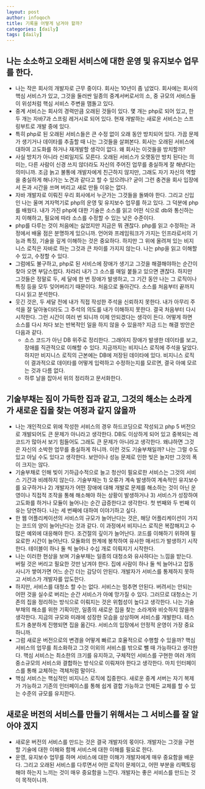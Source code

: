 ```yaml
---
layout: post
author: infoqoch
title: 기록을 어떻게 남겨야 할까?
categories: [daily]
tags: [daily]
---
```


## 나는 소소하고 오래된 서비스에 대한 운영 및 유지보수 업무를 한다.
- 나는 작은 회사의 개발자로 근무 중이다. 회사는 10년이 좀 넘었다. 회사에는 회사의 핵심 서비스가 있고, 그것을 둘러싼 일종의 중계서버로서의 소, 중 규모의 서비스들이 위성처럼 핵심 서비스 주변을 맴돌고 있다. 
- 중계 서비스는 회사의 경력만큼 오래된 것들이 있다. 몇 개는 php로 되어 있고, 한 두 개는 자바7과 스프링 레거시로 되어 있다. 현재 개발하는 새로운 서비스는 스프링부트로 개발 중에 있다. 
- 특히 php로 된 오래된 서비스들은 큰 수정 없이 오래 동안 방치되어 있다. 가끔 문제가 생기거나 데이타를 추출할 때 나는 그것들을 살펴본다. 회사는 오래된 서비스에 대하여 고도화를 하거나 재개발할 생각이 없다. 왜 회사는 이것들을 방치할까? 
- 사실 방치가 아니라 신뢰일지도 모른다. 오래된 서비스가 오랫동안 방치 된다는 의미는, 다른 사람이 신경 쓰지 않더라도 자신의 주어진 업무를 충실하게 잘 해낸다는 의미니까. 조금 늙고 불통에 개발자에게 친근하지 않지만, 그래도 자기 자신의 역할을 충실하게 해나가는 노견과 같다고 할 수 있으려나? 굳이 그런 충견을 회사 입장에서 돈과 시간을 쓰며 버리고 새로 만들 이유는 없다. 
- 자바 개발자로 이뤄진 우리 회사에서 누군가는 그것들을 돌봐야 한다. 그리고 신입인 나는 울며 겨자먹기로 php의 운영 및 유지보수 업무를 하고 있다. 그 덕분에 php를 배웠다. 내가 가진 php에 대한 기술은 소스를 읽고 어떤 식으로 db와 통신하는지 이해하고, 필요에 따라 소스를 수정할 수 있는 낮은 수준이다.
- php를 다루는 것이 처음에는 싫었지만 지금은 뭐 괜찮다. php를 읽고 수정하는 과정에서 배울 점은 분명하게 있으니까. 언어와 프레임워크가 가지는 인프라로서의 기능과 특징, 기술을 깊게 이해하는 것은 중요하다. 하지만 그 위에 올려져 있는 비지니스 로직은 자바로 하는 그것과 큰 차이를 가지지 않는다. 나는 php을 읽고 이해할 수 있고, 수정할 수 있다. 
- 그럼에도 불구하고, php로 된 서비스에 장애가 생기고 그것을 해결해야하는 순간이 찾아 오면 부담스럽다. 차라리 내가 그 소스를 매일 붙들고 있으면 괜찮다. 하지만 그것들은 정말로 두, 세 달에 한 번 장애가 발생하고, 그 기간 동안 나는 그 로직이나 특징 등을 모두 잊어버리기 때문이다. 처음으로 돌아간다. 소스를 처음부터 끝까지 다시 읽고 분석한다. 
- 웃긴 것은, 두 세달 전에 내가 직접 작성한 주석을 신뢰하지 못한다. 내가 아무리 주석을 잘 달아놓더라도 그 주석의 의도를 내가 이해하지 못한다. 결국 처음부터 다시 시작한다. 그런 시간이 여러 번 되니까 이제 안되겠다는 생각이 든다. 어떻게 하면 소스를 다시 처다 보는 반복적인 일을 하지 않을 수 있을까? 지금 드는 해결 방안은 다음과 같다.
  - 소스 코드가 아닌 DB 위주로 정리한다. 그래야지 장애가 발생한 데이타를 보고, 장애를 직관적으로 이해할 수 있다. 지금까지는 비지니스 로직에 주석을 달았다. 하지만 비지니스 로직의 근본에는 DB에 저장된 데이타에 있다. 비지니스 로직이 결과적으로 데이타를 어떻게 입력하고 수정하는지를 모르면, 결국 아예 모르는 것과 다름 없다.
  - 하루 날을 잡아서 위의 정리하고 문서화한다. 

## 기술부채는 짐이 가득한 집과 같고, 그것의 해소는 소라게가 새로운 집을 찾는 여정과 같지 않을까
- 나는 개인적으로 위에 작성한 서비스의 경우 하드코딩으로 작성되고 php 5 버전으로 개발되어도 큰 문제가 아니라고 생각한다. DB도 이상하게 되어 있고 중복되는 레코드가 많아서 보기 힘들어도 그래도 큰 문제가 아니라고 생각한다. 왜냐하면 그것은 자신의 소박한 업무를 충실하게 하니까. 이런 것도 기술부채일까? 나는 그럴 수도 있고 아닐 수도 있다고 생각한다. 보안이나 성능 문제로 인한 빚은 늘지만 그것의 폭이 크지는 않다.
- 기술부채로 인해 빚이 기하급수적으로 늘고 청산이 필요로한 서비스는 그것의 서비스 기간과 비례하지 않는다. 기술부채는 1) 오류가 계속 발생하여 계속적인 유지보수를 요구하거나 2) 개발자가 어떤 장애에 대해 개발로 문제를 해소하는 것이 아닌 운영이나 직접적 조작을 통해 해소해야 하는 상황이 발생하거나 3) 서비스가 성장하여 고도화를 하거나 모듈이 늘어나는 순간 급증한다고 생각한다. 첫 번째와 두 번째 이유는 당연하다. 나는 세 번째에 대하여 이야기하고 싶다. 
- 한 웹 어플리케이션의 서비스의 규모가 늘어난다는 것은, 해당 어플리케이션이 가지는 코드의 양이 늘어난다는 것과 같다. 이 과정에서 비지니스 로직은 복잡해지고 수많은 예외에 대응해야 한다. 조건절의 깊이가 늘어난다. 코드를 이해하기 위하여 필요로한 시간이 늘어난다. 모듈화의 한계에 봉착하여 유사한 매서드가 발생하기 시작한다. 테이블이 하나 둘 씩 늘어나 수십 개로 이뤄지기 시작한다.
- 나는 이러한 현상을 보며 기술부채는 일종의 대청소와 유사하다는 느낌을 받는다. 버릴 것은 버리고 필요한 것만 남겨야 한다. 집에 사람이 하나 둘 씩 늘어나고  잡동사니가 쌓여가면 어느 순간 더는 감당이 안된다. 개발자가 서비스를 통제하지 못하고 서비스가 개발자를 압도한다.
- 하지만, 서비스를 대청소 할 수는 없다. 서비스는 멈추면 안된다. 버려서는 안되는 어떤 것을 실수로 버리는 순간 서비스가 아예 망가질 수 있다. 그러므로 대청소는 기존의 집을 정리하는 방식으로 이뤄지는 것은 위험성이 높다고 생각한다. 나는 기술부채의 해소를 위한 기획이란, 일종의 새로운 집을 찾는 소라게와 비슷하지 않을까 생각한다. 지금의 규모와 미래에 성장한 모습을 상상하며 서비스를 개발한다. 테스트가 충분하게 진행되면 집을 옮긴다. 서비스의 입장에서 안정적 운영이 가장 중요하니까.
- 그럼 새로운 버전으로의 변경을 어떻게 빠르고 호율적으로 수행할 수 있을까? 핵심 서비스의 업무를 최소화하고 그것 이외의 서비스를 밖으로 뺄 때 가능하다고 생각한다. 핵심 서비스는 최소한의 크기를 유지하고, 구체적인 서비스를 구현한 여러 개의 중소규모의 서비스와 결합하는 방식으로 이뤄져야 한다고 생각한다. 마치 인터페이스를 통해 교체하는 객체처럼 말이다.
- 핵심 서비스는 핵심적인 비지니스 로직에 집중한다. 새로운 중계 서버는 자기 복제가 가능하고 기존의 인터페이스를 통해 쉽게 결합 가능하고 언제든 교체를 할 수 있는 수준의 규모를 유지한다. 

## 새로운 버전의 서비스를 만들기 위해서는 그 서비스를 잘 알아야 겠지
- 새로운 버전의 서비스를 만드는 것은 결국 개발자의 몫이다. 개발자는 그것을 구현할 기술에 대한 이해와 함께 서비스에 대한 이해를 필요로 한다. 
- 운영, 유지보수 업무를 하며 서비스에 대한 이해가 개발자에게 매우 중요함을 배운다. 그리고 오래된 서비스를 다루면서 어떤 로직이 문제이고, 어떤 부분을 리팩토링해야 하는지 느끼는 것이 매우 중요함을 느낀다. 개발자는 좋은 서비스를 만드는 것이 목적이니까.